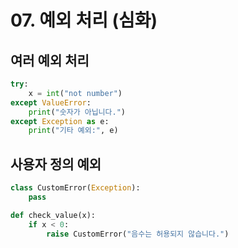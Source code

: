 # 07. 예외 처리 (심화)

## 여러 예외 처리

```python
try:
    x = int("not number")
except ValueError:
    print("숫자가 아닙니다.")
except Exception as e:
    print("기타 예외:", e)
```

## 사용자 정의 예외

```python
class CustomError(Exception):
    pass

def check_value(x):
    if x < 0:
        raise CustomError("음수는 허용되지 않습니다.")
```
